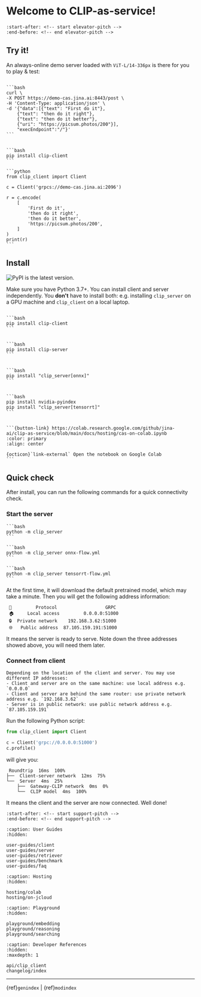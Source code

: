 # Welcome to CLIP-as-service!

```{include} ../README.md
:start-after: <!-- start elevator-pitch -->
:end-before: <!-- end elevator-pitch -->
```

## Try it!

An always-online demo server loaded with `ViT-L/14-336px` is there for you to play & test: 

````{tab} via HTTPS 🔐

```bash
curl \
-X POST https://demo-cas.jina.ai:8443/post \
-H 'Content-Type: application/json' \
-d '{"data":[{"text": "First do it"}, 
    {"text": "then do it right"}, 
    {"text": "then do it better"}, 
    {"uri": "https://picsum.photos/200"}], 
    "execEndpoint":"/"}'
```

````

````{tab} via gRPC ⚡⚡

```bash
pip install clip-client
```

```python
from clip_client import Client

c = Client('grpcs://demo-cas.jina.ai:2096')

r = c.encode(
    [
        'First do it',
        'then do it right',
        'then do it better',
        'https://picsum.photos/200',
    ]
)
print(r)
```

````

## Install

![PyPI](https://img.shields.io/pypi/v/clip_client?color=%23ffffff&label=%20) is the latest version.

Make sure you have Python 3.7+. You can install client and server independently. You **don't** have to install both: e.g. installing `clip_server` on a GPU machine and `clip_client` on a local laptop.

````{tab} Client

```bash
pip install clip-client
```

````

````{tab} Server (PyTorch)

```bash
pip install clip-server
```
````

````{tab} Server (ONNX)

```bash
pip install "clip_server[onnx]"
```

````


````{tab} Server (TensorRT)

```bash
pip install nvidia-pyindex 
pip install "clip_server[tensorrt]"
```
````

````{tab} Server on Google Colab

```{button-link} https://colab.research.google.com/github/jina-ai/clip-as-service/blob/main/docs/hosting/cas-on-colab.ipynb
:color: primary
:align: center

{octicon}`link-external` Open the notebook on Google Colab 
```

````



## Quick check

After install, you can run the following commands for a quick connectivity check.

### Start the server

````{tab} Run PyTorch Server 
```bash
python -m clip_server
```
````

````{tab} Run ONNX Server 
```bash
python -m clip_server onnx-flow.yml
```
````

````{tab} Run TensorRT Server 
```bash
python -m clip_server tensorrt-flow.yml
```
````

At the first time, it will download the default pretrained model, which may take a minute. Then you will get the following address information: 

```text
 🔗         Protocol                  GRPC   
 🏠     Local access         0.0.0.0:51000   
 🔒  Private network    192.168.3.62:51000   
 🌐   Public address  87.105.159.191:51000   
```

It means the server is ready to serve. Note down the three addresses showed above, you will need them later.

### Connect from client

```{tip}
Depending on the location of the client and server. You may use different IP addresses:
- Client and server are on the same machine: use local address e.g. `0.0.0.0`
- Client and server are behind the same router: use private network address e.g. `192.168.3.62`
- Server is in public network: use public network address e.g. `87.105.159.191`
```

Run the following Python script:

```python
from clip_client import Client

c = Client('grpc://0.0.0.0:51000')
c.profile()
```

will give you:

```text
 Roundtrip  16ms  100%                                                          
├──  Client-server network  12ms  75%                                           
└──  Server  4ms  25%                                                           
    ├──  Gateway-CLIP network  0ms  0%                                          
    └──  CLIP model  4ms  100%      
```

It means the client and the server are now connected. Well done!


```{include} ../README.md
:start-after: <!-- start support-pitch -->
:end-before: <!-- end support-pitch -->
```


```{toctree}
:caption: User Guides
:hidden:

user-guides/client
user-guides/server
user-guides/retriever
user-guides/benchmark
user-guides/faq
```

```{toctree}
:caption: Hosting
:hidden:

hosting/colab
hosting/on-jcloud
```

```{toctree}
:caption: Playground
:hidden:

playground/embedding
playground/reasoning
playground/searching
```


```{toctree}
:caption: Developer References
:hidden:
:maxdepth: 1

api/clip_client
changelog/index
```


---
{ref}`genindex` | {ref}`modindex`

